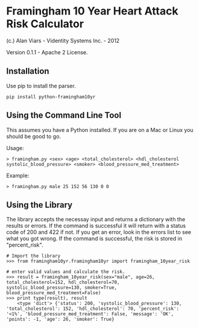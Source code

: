 Framingham 10 Year Heart Attack Risk Calculator
===============================================
(c.) Alan Viars - Videntity Systems Inc. - 2012

Version 0.1.1 - Apache 2 License.


Installation
------------

Use pip to install the parser.

    pip install python-framingham10yr


Using the Command Line Tool
---------------------------

This assumes you have a Python installed.  If you are on a Mac or Linux you
should be good to go.

Usage:

    > framingham.py <sex> <age> <total_cholesterol> <hdl_cholesterol systolic_blood_pressure> <smoker> <blood_pressure_med_treatment>

Example:

    > framingham.py male 25 152 56 130 0 0


Using the Library
-----------------

The library accepts the necessay input and returns a dictionary with the results
or errors. If the command is successful it will return with a status code of 200
and 422 if not. If you get an error, look in the errors list to see what you
got wrong.  If the command is successful, the risk is stored in "percent_risk".

    # Import the library
    >>> from framingham10yr.framingham10yr import framingham_10year_risk
    
    # enter valid values and calculate the risk.
    >>> result = framingham_10year_risk(sex="male", age=26, total_cholesterol=152, hdl_cholesterol=70,  systolic_blood_pressure=130, smoker=True, blood_pressure_med_treatment=False)
    >>> print type(result), result
        <type 'dict'> {'status': 200, 'systolic_blood_pressure': 130, 'total_cholesterol': 152, 'hdl_cholesterol': 70, 'percent_risk': '<1%', 'blood_pressure_med_treatment': False, 'message': 'OK', 'points': -1, 'age': 26, 'smoker': True}
